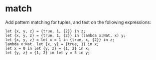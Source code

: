 # match

Add pattern matching for tuples, and test on the following expressions:

```
let {x, y, z} = {true, 1, {2}} in z;
let {x, y, z} = {true, 1, {2}} in (lambda x:Nat. x) y;
let {x, y, z} = let x = 1 in {true, x, {2}} in z;
lambda x:Nat. let {x, y} = {true, 1} in x;
let x = 0 in let {y, z} = {1, 2} in x;
let {y, z} = {1, 2} in let y = 3 in y;
```
